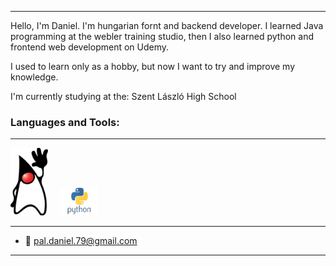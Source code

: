
<!--img src='.assets/images/IMG_20241017_084724.jpg' width='128' alt='profile image' style='border-radius:50%;display:block;margin-left:auto;margin-right:auto'-->

---

 Hello, I'm Daniel. I'm hungarian fornt and backend developer.
I learned Java programming at the webler training studio, 
then I also learned python and frontend web development on Udemy.

I used to learn only as a hobby, but now I want to try and improve my knowledge.

I'm currently studying at the: Szent László High School

### Languages and Tools:

---

[<img src=".assets/images/Duke.png" width="60">](.assets/contents/java.md)
&nbsp;&nbsp;&nbsp;
[<img src=".assets/images/python.png" width=60>](.assets/contents/python.md)

---

- 📧 pal.daniel.79@gmail.com

---

